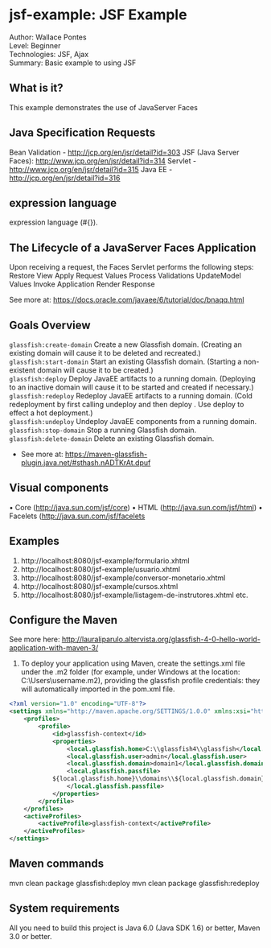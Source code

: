 jsf-example: JSF Example
===============================
Author: Wallace Pontes   
Level: Beginner   
Technologies: JSF, Ajax   
Summary: Basic example to using JSF

What is it?
-----------

This example demonstrates the use of JavaServer Faces

Java Specification Requests
----------------------------
Bean Validation - http://jcp.org/en/jsr/detail?id=303
JSF (Java Server Faces): http://www.jcp.org/en/jsr/detail?id=314
Servlet - http://www.jcp.org/en/jsr/detail?id=315
Java EE - http://jcp.org/en/jsr/detail?id=316

expression language 
--------------------
expression language (#{}).

The Lifecycle of a JavaServer Faces Application
------------------------------------------------

Upon receiving a request, the Faces Servlet performs the following steps:
Restore View
Apply Request Values
Process Validations
UpdateModel Values
Invoke Application
Render Response

See more at: https://docs.oracle.com/javaee/6/tutorial/doc/bnaqq.html

Goals Overview
---------------
`glassfish:create-domain` Create a new Glassfish domain. (Creating an existing domain will cause it to be deleted and recreated.)  
`glassfish:start-domain` Start an existing Glassfish domain. (Starting a non-existent domain will cause it to be created.)  
`glassfish:deploy` Deploy JavaEE artifacts to a running domain. (Deploying to an inactive domain will cause it to be started and created if necessary.)  
`glassfish:redeploy` Redeploy JavaEE artifacts to a running domain. (Cold redeployment by first calling undeploy and then deploy . Use deploy to effect a hot deployment.)  
`glassfish:undeploy` Undeploy JavaEE components from a running domain.  
`glassfish:stop-domain` Stop a running Glassfish domain.  
`glassfish:delete-domain` Delete an existing Glassfish domain.  
- See more at: https://maven-glassfish-plugin.java.net/#sthash.nADTKrAt.dpuf

Visual components
-----------------------
• Core (http://java.sun.com/jsf/core)
• HTML (http://java.sun.com/jsf/html)
• Facelets (http://java.sun.com/jsf/facelets

Examples
-------------------------
1. http://localhost:8080/jsf-example/formulario.xhtml
2. http://localhost:8080/jsf-example/usuario.xhtml
3. http://localhost:8080/jsf-example/conversor-monetario.xhtml
4. http://localhost:8080/jsf-example/cursos.xhtml
5. http://localhost:8080/jsf-example/listagem-de-instrutores.xhtml
etc.

Configure the Maven
-------------------

See more here:
http://lauraliparulo.altervista.org/glassfish-4-0-hello-world-application-with-maven-3/

1. To deploy your application using Maven, create the settings.xml file under the .m2 folder (for example, under Windows at the location: C:\Users\username\.m2), providing the glassfish profile credentials: they will automatically imported in the pom.xml file.

```xml
<?xml version="1.0" encoding="UTF-8"?> 
<settings xmlns="http://maven.apache.org/SETTINGS/1.0.0" xmlns:xsi="http://www.w3.org/2001/XMLSchema-instance" xsi:schemaLocation="http://maven.apache.org/SETTINGS/1.0.0 http://maven.apache.org/xsd/settings-1.0.0.xsd">
	<profiles>
        <profile>
            <id>glassfish-context</id>
            <properties>
                <local.glassfish.home>C:\\glassfish4\\glassfish</local.glassfish.home>
                <local.glassfish.user>admin</local.glassfish.user>
                <local.glassfish.domain>domain1</local.glassfish.domain>
                <local.glassfish.passfile>
            ${local.glassfish.home}\\domains\\${local.glassfish.domain}\\config\\domain-passwords
                </local.glassfish.passfile>
            </properties>
        </profile>
    </profiles>
    <activeProfiles>
        <activeProfile>glassfish-context</activeProfile>
    </activeProfiles>
</settings>
```

Maven commands
-------------------

mvn clean package glassfish:deploy
mvn clean package glassfish:redeploy

System requirements
-------------------

All you need to build this project is Java 6.0 (Java SDK 1.6) or better, Maven 3.0 or better.
